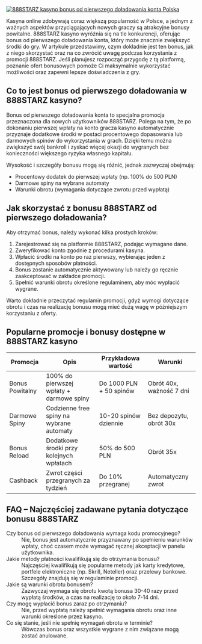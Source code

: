 [![888STARZ kasyno bonus od pierwszego doładowania konta Polska](https://123-caf.pages.dev/gitsignup.png)](https://vrmoo.ru/Bt82HjjY)

<p>Kasyna online zdobywają coraz większą popularność w Polsce, a jednym z ważnych aspektów przyciągających nowych graczy są atrakcyjne bonusy powitalne. 888STARZ kasyno wyróżnia się na tle konkurencji, oferując bonus od pierwszego doładowania konta, który może znacznie zwiększyć środki do gry. W artykule przedstawimy, czym dokładnie jest ten bonus, jak z niego skorzystać oraz na co zwrócić uwagę podczas korzystania z promocji 888STARZ. Jeśli planujesz rozpocząć przygodę z tą platformą, poznanie ofert bonusowych pomoże Ci maksymalnie wykorzystać możliwości oraz zapewni lepsze doświadczenia z gry.</p>  <h2>Co to jest bonus od pierwszego doładowania w 888STARZ kasyno?</h2> <p>Bonus od pierwszego doładowania konta to specjalna promocja przeznaczona dla nowych użytkowników 888STARZ. Polega na tym, że po dokonaniu pierwszej wpłaty na konto gracza kasyno automatycznie przyznaje dodatkowe środki w postaci procentowego dopasowania lub darmowych spinów do wykorzystania w grach. Dzięki temu można zwiększyć swój bankroll i zyskać więcej okazji do wygranych bez konieczności większego ryzyka własnego kapitału.</p> <p>Wysokość i szczegóły bonusu mogą się różnić, jednak zazwyczaj obejmują:</p> <ul> <li>Procentowy dodatek do pierwszej wpłaty (np. 100% do 500 PLN)</li> <li>Darmowe spiny na wybrane automaty</li> <li>Warunki obrotu (wymagania dotyczące zwrotu przed wypłatą)</li> </ul>  <h2>Jak skorzystać z bonusu 888STARZ od pierwszego doładowania?</h2> <p>Aby otrzymać bonus, należy wykonać kilka prostych kroków:</p> <ol> <li>Zarejestrować się na platformie 888STARZ, podając wymagane dane.</li> <li>Zweryfikować konto zgodnie z procedurami kasyna.</li> <li>Wpłacić środki na konto po raz pierwszy, wybierając jeden z dostępnych sposobów płatności.</li> <li>Bonus zostanie automatycznie aktywowany lub należy go ręcznie zaakceptować w zakładce promocji.</li> <li>Spełnić warunki obrotu określone regulaminem, aby móc wypłacić wygrane.</li> </ol> <p>Warto dokładnie przeczytać regulamin promocji, gdyż wymogi dotyczące obrotu i czas na realizację bonusu mogą mieć dużą wagę w późniejszym korzystaniu z oferty.</p>  <h2>Popularne promocje i bonusy dostępne w 888STARZ kasyno</h2> <table> <thead> <tr> <th>Promocja</th> <th>Opis</th> <th>Przykładowa wartość</th> <th>Warunki</th> </tr> </thead> <tbody> <tr> <td>Bonus Powitalny</td> <td>100% do pierwszej wpłaty + darmowe spiny</td> <td>Do 1000 PLN + 50 spinów</td> <td>Obrót 40x, ważność 7 dni</td> </tr> <tr> <td>Darmowe Spiny</td> <td>Codzienne free spiny na wybrane automaty</td> <td>10-20 spinów dziennie</td> <td>Bez depozytu, obrót 30x</td> </tr> <tr> <td>Bonus Reload</td> <td>Dodatkowe środki przy kolejnych wpłatach</td> <td>50% do 500 PLN</td> <td>Obrót 35x</td> </tr> <tr> <td>Cashback</td> <td>Zwrot części przegranych za tydzień</td> <td>Do 10% przegranej</td> <td>Automatyczny zwrot</td> </tr> </tbody> </table>  <h2>FAQ – Najczęściej zadawane pytania dotyczące bonusu 888STARZ</h2> <dl> <dt>Czy bonus od pierwszego doładowania wymaga kodu promocyjnego?</dt> <dd>Nie, bonus jest automatycznie przyznawany po spełnieniu warunków wpłaty, choć czasem może wymagać ręcznej akceptacji w panelu użytkownika.</dd>  <dt>Jakie metody płatności kwalifikują się do otrzymania bonusu?</dt> <dd>Najczęściej kwalifikują się popularne metody jak karty kredytowe, portfele elektroniczne (np. Skrill, Neteller) oraz przelewy bankowe. Szczegóły znajdują się w regulaminie promocji.</dd>  <dt>Jakie są warunki obrotu bonusem?</dt> <dd>Zazwyczaj wymaga się obrotu kwotą bonusa 30-40 razy przed wypłatą środków, a czas na realizację to około 7-14 dni.</dd>  <dt>Czy mogę wypłacić bonus zaraz po otrzymaniu?</dt> <dd>Nie, przed wypłatą należy spełnić wymagania obrotu oraz inne warunki określone przez kasyno.</dd>  <dt>Co się stanie, jeśli nie spełnię wymagań obrotu w terminie?</dt> <dd>Wówczas bonus oraz wszystkie wygrane z nim związane mogą zostać anulowane.</dd> </dl>